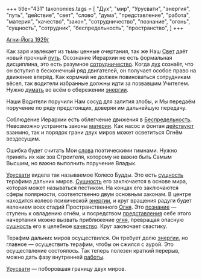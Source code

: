 +++
title="431"
taxonomies.tags = [
 "Дух",
 "мир",
 "Урусвати",
 "энергия",
 "путь",
 "действие",
 "свет",
 "слово",
 "дума",
 "представление",
 "работа",
 "материя",
 "качество",
 "закон",
 "сотрудничество",
 "познание",
 "огонь",
 "сущность",
 "сотрудник",
 "беспредельность",
 "пространство",
]
+++

[Агни-Йога 1929г](/agni/1929)

Как заря извлекает из тьмы ценные очертания, так же Наш [Свет](/tags/[свет](/tags/свет)) даёт новый прочный [путь](/tags/путь). Осознание Иерархии не есть формальная дисциплина, это есть разумное [сотрудничество](/tags/сотрудничество). Когда [дух](/tags/Дух) сознаёт, что он вступил в бесконечный ряд двигателей, он получает особое право на движение вперёд. Как кормчий не должен повиноваться сотрудникам вёсел, так водители избранные должны идти за позвавшим Учителем. Нужно [думать](/tags/дума) во всём о сбережении [энергии](/tags/энергия).   

Наши Водители поручили Нам сосуд для залития злобы, и Мы передаём поручение по ряду предстоящих, доверяя им дальнейшую передачу.   

Соблюдение Иерархии есть облегчение движения в [Беспредельность](/tags/беспредельность). Невозможно устранить законы [материи](/tags/материя). Как насос и фонтан [действуют](/tags/действие) взаимно, так и порядок грани двух миров может осветиться Огнём вездесущим.   

Ошибка будет считать Мои [слова](/tags/слово) поэтическими гимнами. Нужно принять их как зов Строителя, которому не важно быть Самым Высшим, но важно выполнить поручение Владык.   

[Урусвати](/tags/Урусвати) видела так называемое Колесо Будды. Это есть [сущность](/tags/сущность) терафима дальних миров. [Сущность](/tags/сущность) его заключается в основе мира, которая может называться пестиком. На концах его заключаются сферы полярности, соответственно двум основным законам. В центре находится колесо психической [энергии](/tags/энергия), и круг вращения радуги будет явлением всех стадий Пространственного [Огня](/tags/огонь). Это [познание](/tags/познание) — ступень к овладению огнём, и посредством [представления](/tags/представление) себе этого начертания можно вызвать приближение [огня](/tags/огонь), превращая опасную [сущность](/tags/сущность) его в целебное [качество](/tags/качество). Круг заключает свастику.   

Терафим дальних миров осуществился. Он требует долю [энергии](/tags/энергия), но главное — осуществить терафим, чтобы он сжился с аурой. Это осуществление состоялось. Так теперь полезен краткий перерыв, можно дать фазу внутренней [работы](/tags/работа).    

[Урусвати](/tags/Урусвати) — поборовшая границу двух миров.